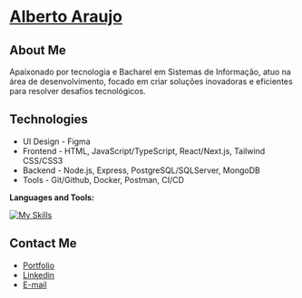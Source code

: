 # <a href="https://www.linkedin.com/in/albertoaraujodev/">Alberto Araujo</a>

## About Me

Apaixonado por tecnologia e Bacharel em Sistemas de Informação, atuo na área de desenvolvimento, 
focado em criar soluções inovadoras e eficientes para resolver desafios tecnológicos. <br />

## Technologies

- UI Design - Figma
- Frontend - HTML, JavaScript/TypeScript, React/Next.js, Tailwind CSS/CSS3
- Backend - Node.js, Express, PostgreSQL/SQLServer, MongoDB
- Tools - Git/Github, Docker, Postman, CI/CD

**Languages and Tools:**

[![My Skills](https://skillicons.dev/icons?i=react,nextjs,ts,js,tailwind,html,css,nodejs,express,postgres,mongodb,git,github,docker,postman)](https://skillicons.dev)

## Contact Me

- <a href="https://albertoaraujo-dev.github.io/portfolio/">Portfolio</a>
- <a href="https://www.linkedin.com/in/albertoaraujodev/">Linkedin</a>
- <a href="mailto:albertoaraujo.dev@gmail.com">E-mail</a>
</div>
